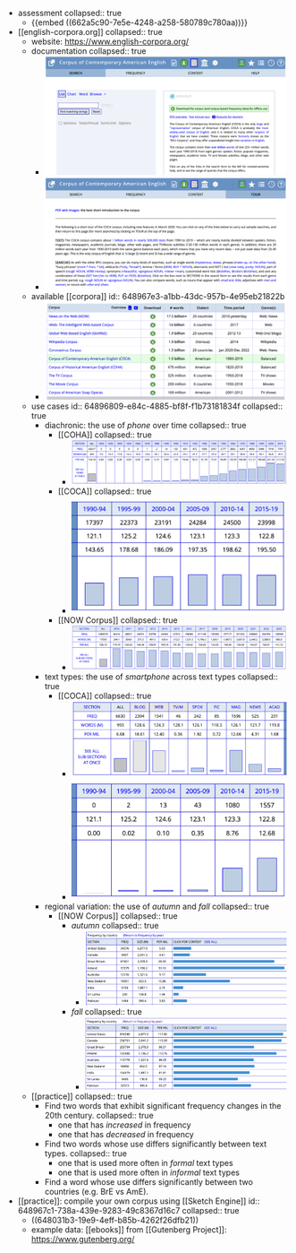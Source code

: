 - assessment
  collapsed:: true
	- {{embed ((662a5c90-7e5e-4248-a258-580789c780aa))}}
- [[english-corpora.org]]
  collapsed:: true
	- website: https://www.english-corpora.org/
	- documentation
	  collapsed:: true
		- ![image.png](../assets/image_1686727208675_0.png)
		- ![image.png](../assets/image_1686727272501_0.png)
	- available [[corpora]]
	  id:: 648967e3-a1bb-43dc-957b-4e95eb21822b
		- ![image.png](../assets/image_1686726664290_0.png)
	- use cases
	  id:: 64896809-e84c-4885-bf8f-f1b73181834f
	  collapsed:: true
		- diachronic: the use of *phone* over time
		  collapsed:: true
			- [[COHA]]
			  collapsed:: true
				- ![image.png](../assets/image_1686726795588_0.png)
			- [[COCA]]
			  collapsed:: true
				- ![image.png](../assets/image_1686726834179_0.png)
			- [[NOW Corpus]]
			  collapsed:: true
				- ![image.png](../assets/image_1686726885697_0.png)
		- text types: the use of *smartphone* across text types
		  collapsed:: true
			- [[COCA]]
			  collapsed:: true
				- ![image.png](../assets/image_1686728068479_0.png)
				- ![image.png](../assets/image_1686728082802_0.png)
		- regional variation: the use of *autumn* and *fall*
		  collapsed:: true
			- [[NOW Corpus]]
			  collapsed:: true
				- *autumn*
				  collapsed:: true
					- ![image.png](../assets/image_1686728195844_0.png)
				- *fall*
				  collapsed:: true
					- ![image.png](../assets/image_1686728221553_0.png)
	- [[practice]]
	  collapsed:: true
		- Find two words that exhibit significant frequency changes in the 20th century.
		  collapsed:: true
			- one that has *increased* in frequency
			- one that has *decreased* in frequency
		- Find two words whose use differs significantly between text types.
		  collapsed:: true
			- one that is used more often in *formal* text types
			- one that is used more often in *informal* text types
		- Find a word whose use differs significantly between two countries (e.g. BrE vs AmE).
- [[practice]]: compile your own corpus using [[Sketch Engine]]
  id:: 648967c1-738a-439e-9283-49c8367d16c7
  collapsed:: true
	- ((648031b3-19e9-4eff-b85b-4262f26dfb21))
	- example data: [[ebooks]] from [[Gutenberg Project]]: https://www.gutenberg.org/